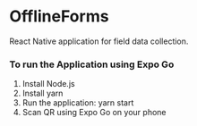# OfflineForms

React Native application for field data collection.

### To run the Application using Expo Go

1. Install Node.js
2. Install yarn
3. Run the application: yarn start
4. Scan QR using Expo Go on your phone
